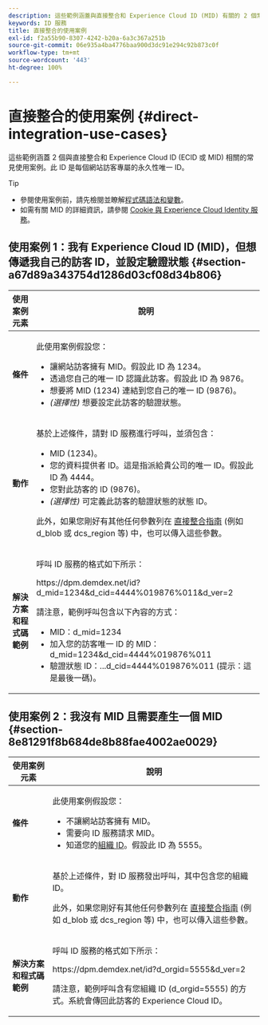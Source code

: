 ```yaml
---
description: 這些範例涵蓋與直接整合和 Experience Cloud ID (MID) 有關的 2 個常見使用案例。MID 是每個網站訪客專屬的永久性唯一 ID。
keywords: ID 服務
title: 直接整合的使用案例
exl-id: f2a55b90-8307-4242-b20a-6a3c367a251b
source-git-commit: 06e935a4ba4776baa900d3dc91e294c92b873c0f
workflow-type: tm+mt
source-wordcount: '443'
ht-degree: 100%

---
```


# 直接整合的使用案例 {#direct-integration-use-cases}

這些範例涵蓋 2 個與直接整合和 Experience Cloud ID (ECID 或 MID) 相關的常見使用案例。此 ID 是每個網站訪客專屬的永久性唯一 ID。

>[!TIP]
>
>* 參閱使用案例前，請先檢閱並瞭解[程式碼語法和變數](../implementation-guides/direct-integration.md#concept-4cd3206a84bb4687af0b312ae09648b9)。
>* 如需有關 MID 的詳細資訊，請參閱 [Cookie 與 Experience Cloud Identity 服務](../introduction/cookies.md)。

>



## 使用案例 1：我有 Experience Cloud ID (MID)，但想傳遞我自己的訪客 ID，並設定驗證狀態 {#section-a67d89a343754d1286d03cf08d34b806}

<table id="table_DA8840FCB51541109FE6DF20430E8924"> 
 <thead> 
  <tr> 
   <th colname="col1" class="entry"> 使用案例元素 </th> 
   <th colname="col2" class="entry"> 說明 </th> 
  </tr> 
 </thead>
 <tbody> 
  <tr> 
   <td colname="col1"> <p> <b>條件</b> </p> </td> 
   <td colname="col2"> <p>此使用案例假設您： </p> 
    <ul id="ul_F20231F83EE84889B78971A64E758757"> 
     <li id="li_20F3E96493724CD2BAF4B20AEE5CBF23">讓網站訪客擁有 MID。假設此 ID 為 1234。 </li> 
     <li id="li_A358C58CC58C4FCBB7250F5ED108AA71">透過您自己的唯一 ID 認識此訪客。假設此 ID 為 9876。 </li> 
     <li id="li_D93CE7182EBE4927A5C7A0BF414C03BC">想要將 MID (1234) 連結到您自己的唯一 ID (9876)。 </li> 
     <li id="li_4611146E56624C2AB647733487A3F046"> <i>(選擇性)</i> 想要設定此訪客的驗證狀態。 </li> 
    </ul> </td> 
  </tr> 
  <tr> 
   <td colname="col1"> <p> <b>動作</b> </p> </td> 
   <td colname="col2"> <p>基於上述條件，請對 ID 服務進行呼叫，並須包含： </p> 
    <ul id="ul_9ECB1A65266644E89E949C57D202D5A4"> 
     <li id="li_10A6F5A9C54D44A08F4F2E405E6019E2">MID (1234)。 </li> 
     <li id="li_4869572B40E54C54B88A2474DAC475A8">您的資料提供者 ID。這是指派給貴公司的唯一 ID。假設此 ID 為 4444。 </li> 
     <li id="li_05C8ED47488C4E289D84093127EC7B19">您對此訪客的 ID (9876)。 </li> 
     <li id="li_3D1556AD18C843828A362CC604A9F76B"> <i>(選擇性)</i> 可定義此訪客的驗證狀態的狀態 ID。 </li> 
    </ul> <p>此外，如果您剛好有其他任何參數列在 <a href="../implementation-guides/direct-integration.md#concept-4cd3206a84bb4687af0b312ae09648b9" format="dita" scope="local"> 直接整合指南</a> (例如 <span class="codeph"> d_blob</span> 或 <span class="codeph"> dcs_region</span> 等) 中，也可以傳入這些參數。 </p> </td> 
  </tr> 
  <tr> 
   <td colname="col1"> <p> <b>解決方案和程式碼範例</b> </p> </td> 
   <td colname="col2"> <p>呼叫 ID 服務的格式如下所示： </p> <p> <span class="codeph">https://dpm.demdex.net/id?d_mid=1234&amp;d_cid=4444%019876%011&amp;d_ver=2</span> </p> <p>請注意，範例呼叫包含以下內容的方式： </p> 
    <ul id="ul_0667FBFD8D3C46BDBD027F484691EC97"> 
     <li id="li_FAB1FAE703DB48D1A32EE72684028964">MID：<span class="codeph">d_mid=1234</span> </li> 
     <li id="li_C97B74FF444F4BB4B4A5CB1CBBE52249">加入您的訪客唯一 ID 的 MID：<span class="codeph">d_mid=1234&amp;d_cid=4444%019876%011</span> </li> 
     <li id="li_D428DBF765234DD78DDF152C5EE8AB69">驗證狀態 ID：<span class="codeph">...d_cid=4444%019876%011</span> (提示：這是最後一碼)。 </li> 
    </ul> </td> 
  </tr> 
 </tbody> 
</table>

## 使用案例 2：我沒有 MID 且需要產生一個 MID {#section-8e81291f8b684de8b88fae4002ae0029}

<table id="table_666A92693F8A413096DF6A64770C1141"> 
 <thead> 
  <tr> 
   <th colname="col1" class="entry"> 使用案例元素 </th> 
   <th colname="col2" class="entry"> 說明 </th> 
  </tr> 
 </thead>
 <tbody> 
  <tr> 
   <td colname="col1"> <p> <b>條件</b> </p> </td> 
   <td colname="col2"> <p>此使用案例假設您： </p> 
    <ul id="ul_BF3BD821907B46A4B2EFA63146D35722"> 
     <li id="li_E658AE0671D14558B65FDD8992F25996">不讓網站訪客擁有 MID。 </li> 
     <li id="li_28A48BB3F71C4E4297F95A2D3E10AD7B">需要向 ID 服務請求 MID。 </li> 
     <li id="li_E2C306B9308D41E5BFE2F23EF48F5A41">知道您的<a href="../reference/requirements.md#section-a02f537129a64ffbb690d5738d360c26" format="dita" scope="local">組織 ID</a>。假設此 ID 為 5555。 </li> 
    </ul> </td> 
  </tr> 
  <tr> 
   <td colname="col1"> <p> <b>動作</b> </p> </td> 
   <td colname="col2"> <p>基於上述條件，對 ID 服務發出呼叫，其中包含您的組織 ID。 </p> <p>此外，如果您剛好有其他任何參數列在 <a href="../implementation-guides/direct-integration.md#concept-4cd3206a84bb4687af0b312ae09648b9" format="dita" scope="local"> 直接整合指南</a> (例如 <span class="codeph"> d_blob</span> 或 <span class="codeph"> dcs_region</span> 等) 中，也可以傳入這些參數。 </p> </td> 
  </tr> 
  <tr> 
   <td colname="col1"> <p> <b>解決方案和程式碼範例</b> </p> </td> 
   <td colname="col2"> <p>呼叫 ID 服務的格式如下所示： </p> <p> <span class="codeph">https://dpm.demdex.net/id?d_orgid=5555&amp;d_ver=2</span> </p> <p>請注意，範例呼叫含有您組織 ID <span class="codeph">(d_orgid=5555)</span> 的方式。系統會傳回此訪客的 <span class="keyword">Experience Cloud</span> ID。 </p> </td> 
  </tr> 
 </tbody> 
</table>
